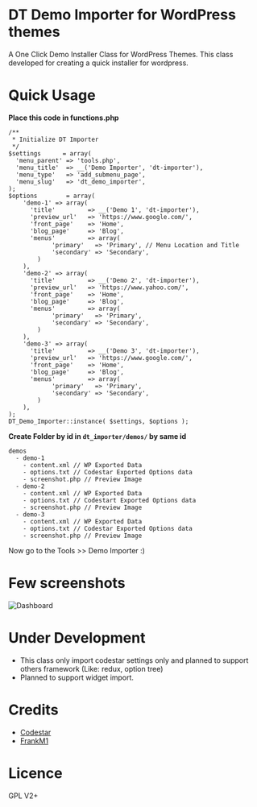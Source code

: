 # DT Demo Importer for WordPress themes
A One Click Demo Installer Class for WordPress Themes. This class developed for creating a quick installer for wordpress.


# Quick Usage

**Place this code in functions.php**
````
/**
 * Initialize DT Importer
 */
$settings      = array(
  'menu_parent' => 'tools.php',
  'menu_title'  => __('Demo Importer', 'dt-importer'),
  'menu_type'   => 'add_submenu_page',
  'menu_slug'   => 'dt_demo_importer',
);
$options        = array(
    'demo-1' => array(
      'title'         => __('Demo 1', 'dt-importer'),
      'preview_url'   => 'https://www.google.com/',
      'front_page'    => 'Home',
      'blog_page'     => 'Blog',
      'menus'         => array(
            'primary'   => 'Primary', // Menu Location and Title
            'secondary' => 'Secondary',
        )
    ),
    'demo-2' => array(
      'title'         => __('Demo 2', 'dt-importer'),
      'preview_url'   => 'https://www.yahoo.com/',
      'front_page'    => 'Home',
      'blog_page'     => 'Blog',
      'menus'         => array(
            'primary'   => 'Primary',
            'secondary' => 'Secondary',
        )
    ),
    'demo-3' => array(
      'title'         => __('Demo 3', 'dt-importer'),
      'preview_url'   => 'https://www.google.com/',
      'front_page'    => 'Home',
      'blog_page'     => 'Blog',
      'menus'         => array(
            'primary'   => 'Primary',
            'secondary' => 'Secondary',
        )
    ),
);
DT_Demo_Importer::instance( $settings, $options );

````

**Create Folder by id in ````dt_importer/demos/```` by same id**
````
demos
  - demo-1
    - content.xml // WP Exported Data
    - options.txt // Codestar Exported Options data
    - screenshot.php // Preview Image
  - demo-2
    - content.xml // WP Exported Data
    - options.txt // Codestart Exported Options data
    - screenshot.php // Preview Image
  - demo-3
    - content.xml // WP Exported Data
    - options.txt // Codestar Exported Options data
    - screenshot.php // Preview Image
````

Now go to the Tools >> Demo Importer :)

# Few screenshots
![Dashboard](http://i.imgur.com/u8oknuS.jpg)

# Under Development
* This class only import codestar settings only and planned to support others framework (Like: redux, option tree)
* Planned to support widget import.

# Credits
* [Codestar](https://github.com/Codestar/codestar-framework)
* [FrankM1](https://github.com/FrankM1/radium-one-click-demo-install)

# Licence
GPL V2+